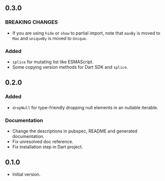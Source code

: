 ## 0.3.0

### BREAKING CHANGES

- If you are using `hide` or `show` to partial import, note that `maxBy` is moved to `Max`
  and `uniqueBy` is moved to `Unique`.

### Added

- `splice` for mutating list like ESMAScript.
- Some copying version methods for Dart SDK and `splice`.

## 0.2.0

### Added

- `dropNull` for type-friendly dropping null elements in an nullable iterable.

### Documentation

- Change the descriptions in pubspec, README and generated documentation.
- Fix unresolved doc reference.
- Fix installation step in Dart project.

## 0.1.0

- Initial version.
